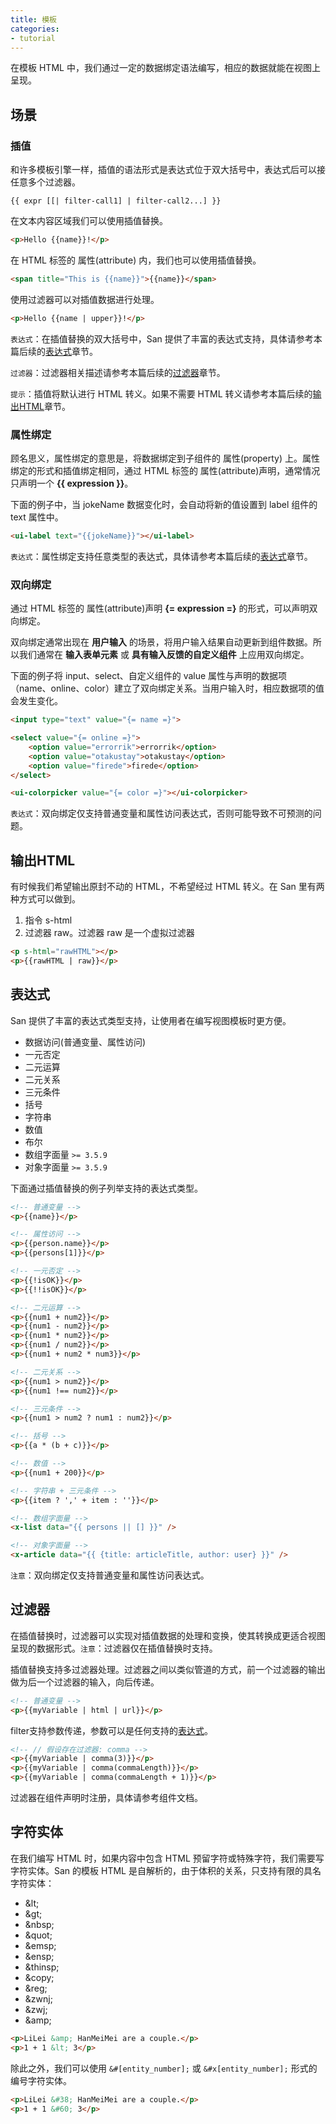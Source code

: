```yaml
---
title: 模板
categories:
- tutorial
---
```


在模板 HTML 中，我们通过一定的数据绑定语法编写，相应的数据就能在视图上呈现。


场景
-----

### 插值

和许多模板引擎一样，插值的语法形式是表达式位于双大括号中，表达式后可以接任意多个过滤器。

```
{{ expr [[| filter-call1] | filter-call2...] }}
```


在文本内容区域我们可以使用插值替换。

```html
<p>Hello {{name}}!</p>
```

在 HTML 标签的 属性(attribute) 内，我们也可以使用插值替换。

```html
<span title="This is {{name}}">{{name}}</span>
```

使用过滤器可以对插值数据进行处理。

```html
<p>Hello {{name | upper}}!</p>
```

`表达式`：在插值替换的双大括号中，San 提供了丰富的表达式支持，具体请参考本篇后续的[表达式](#表达式)章节。

`过滤器`：过滤器相关描述请参考本篇后续的[过滤器](#过滤器)章节。


`提示`：插值将默认进行 HTML 转义。如果不需要 HTML 转义请参考本篇后续的[输出HTML](#输出HTML)章节。


### 属性绑定


顾名思义，属性绑定的意思是，将数据绑定到子组件的 属性(property) 上。属性绑定的形式和插值绑定相同，通过 HTML 标签的 属性(attribute)声明，通常情况只声明一个 **{{ expression }}**。

下面的例子中，当 jokeName 数据变化时，会自动将新的值设置到 label 组件的 text 属性中。

```html
<ui-label text="{{jokeName}}"></ui-label>
```


`表达式`：属性绑定支持任意类型的表达式，具体请参考本篇后续的[表达式](#表达式)章节。




### 双向绑定


通过  HTML 标签的 属性(attribute)声明 **{= expression =}** 的形式，可以声明双向绑定。

双向绑定通常出现在 **用户输入** 的场景，将用户输入结果自动更新到组件数据。所以我们通常在 **输入表单元素** 或 **具有输入反馈的自定义组件** 上应用双向绑定。

下面的例子将 input、select、自定义组件的 value 属性与声明的数据项（name、online、color）建立了双向绑定关系。当用户输入时，相应数据项的值会发生变化。

```html
<input type="text" value="{= name =}">

<select value="{= online =}">
    <option value="errorrik">errorrik</option>
    <option value="otakustay">otakustay</option>
    <option value="firede">firede</option>
</select>

<ui-colorpicker value="{= color =}"></ui-colorpicker>
```

`表达式`：双向绑定仅支持普通变量和属性访问表达式，否则可能导致不可预测的问题。


输出HTML
------

有时候我们希望输出原封不动的 HTML，不希望经过 HTML 转义。在 San 里有两种方式可以做到。

1. 指令 s-html
2. 过滤器 raw。过滤器 raw 是一个虚拟过滤器

```html
<p s-html="rawHTML"></p>
<p>{{rawHTML | raw}}</p>
```


表达式
------

San 提供了丰富的表达式类型支持，让使用者在编写视图模板时更方便。

- 数据访问(普通变量、属性访问)
- 一元否定
- 二元运算
- 二元关系
- 三元条件
- 括号
- 字符串
- 数值
- 布尔
- 数组字面量 `>= 3.5.9`
- 对象字面量 `>= 3.5.9`


下面通过插值替换的例子列举支持的表达式类型。

```html
<!-- 普通变量 -->
<p>{{name}}</p>

<!-- 属性访问 -->
<p>{{person.name}}</p>
<p>{{persons[1]}}</p>

<!-- 一元否定 -->
<p>{{!isOK}}</p>
<p>{{!!isOK}}</p>

<!-- 二元运算 -->
<p>{{num1 + num2}}</p>
<p>{{num1 - num2}}</p>
<p>{{num1 * num2}}</p>
<p>{{num1 / num2}}</p>
<p>{{num1 + num2 * num3}}</p>

<!-- 二元关系 -->
<p>{{num1 > num2}}</p>
<p>{{num1 !== num2}}</p>

<!-- 三元条件 -->
<p>{{num1 > num2 ? num1 : num2}}</p>

<!-- 括号 -->
<p>{{a * (b + c)}}</p>

<!-- 数值 -->
<p>{{num1 + 200}}</p>

<!-- 字符串 + 三元条件 -->
<p>{{item ? ',' + item : ''}}</p>

<!-- 数组字面量 -->
<x-list data="{{ persons || [] }}" />

<!-- 对象字面量 -->
<x-article data="{{ {title: articleTitle, author: user} }}" />
```

`注意`：双向绑定仅支持普通变量和属性访问表达式。



过滤器
------

在插值替换时，过滤器可以实现对插值数据的处理和变换，使其转换成更适合视图呈现的数据形式。`注意`：过滤器仅在插值替换时支持。

插值替换支持多过滤器处理。过滤器之间以类似管道的方式，前一个过滤器的输出做为后一个过滤器的输入，向后传递。

```html
<!-- 普通变量 -->
<p>{{myVariable | html | url}}</p>
```

filter支持参数传递，参数可以是任何支持的[表达式](#表达式)。

```html
<!-- // 假设存在过滤器: comma -->
<p>{{myVariable | comma(3)}}</p>
<p>{{myVariable | comma(commaLength)}}</p>
<p>{{myVariable | comma(commaLength + 1)}}</p>
```

过滤器在组件声明时注册，具体请参考组件文档。


字符实体
------

在我们编写 HTML 时，如果内容中包含 HTML 预留字符或特殊字符，我们需要写字符实体。San 的模板 HTML 是自解析的，由于体积的关系，只支持有限的具名字符实体：

- &amp;lt;
- &amp;gt;
- &amp;nbsp;
- &amp;quot;
- &amp;emsp;
- &amp;ensp;
- &amp;thinsp;
- &amp;copy;
- &amp;reg;
- &amp;zwnj;
- &amp;zwj;
- &amp;amp;

```html
<p>LiLei &amp; HanMeiMei are a couple.</p>
<p>1 + 1 &lt; 3</p>
```

除此之外，我们可以使用 `&#[entity_number];` 或 `&#x[entity_number];` 形式的编号字符实体。

```html
<p>LiLei &#38; HanMeiMei are a couple.</p>
<p>1 + 1 &#60; 3</p>
```

